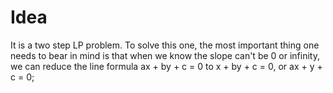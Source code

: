 # Idea

It is a two step LP problem. To solve this one, the most important thing one needs to bear in mind is that when we know the slope can't be 0 or infinity, we can reduce the line formula ax + by + c = 0 to x + by + c = 0, or ax + y + c = 0;